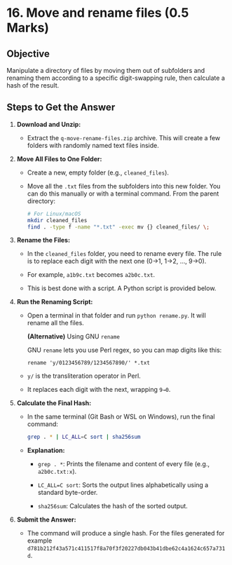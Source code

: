 # 16. Move and rename files (0.5 Marks)

Objective
---------

Manipulate a directory of files by moving them out of subfolders and renaming them according to a specific digit-swapping rule, then calculate a hash of the result.

Steps to Get the Answer
-----------------------

1. **Download and Unzip:**

    - Extract the `q-move-rename-files.zip` archive. This will create a few folders with randomly named text files inside.

2. **Move All Files to One Folder:**

    - Create a new, empty folder (e.g., `cleaned_files`).

    - Move all the `.txt` files from the subfolders into this new folder. You can do this manually or with a terminal command. From the parent directory:

        ```bash
        # For Linux/macOS
        mkdir cleaned_files
        find . -type f -name "*.txt" -exec mv {} cleaned_files/ \;

        ```

3. **Rename the Files:**

    - In the `cleaned_files` folder, you need to rename every file. The rule is to replace each digit with the next one (0→1, 1→2, ..., 9→0).

    - For example, `a1b9c.txt` becomes `a2b0c.txt`.

    - This is best done with a script. A Python script is provided below.

4. **Run the Renaming Script:**

    - Open a terminal in that folder and run `python rename.py`. It will rename all the files.

        **(Alternative)** Using GNU `rename`

        GNU `rename` lets you use Perl regex, so you can map digits like this:

        `rename 'y/0123456789/1234567890/' *.txt`

    - `y/` is the transliteration operator in Perl.

    - It replaces each digit with the next, wrapping `9→0`.

5. **Calculate the Final Hash:**

    - In the same terminal (Git Bash or WSL on Windows), run the final command:

        ```bash
        grep . * | LC_ALL=C sort | sha256sum
        ```

    - **Explanation:**

        - `grep . *`: Prints the filename and content of every file (e.g., `a2b0c.txt:x`).

        - `LC_ALL=C sort`: Sorts the output lines alphabetically using a standard byte-order.

        - `sha256sum`: Calculates the hash of the sorted output.

6. **Submit the Answer:**

    - The command will produce a single hash. For the files generated for example `d781b212f43a571c411517f8a70f3f20227db043b41dbe62c4a1624c657a731d`.
